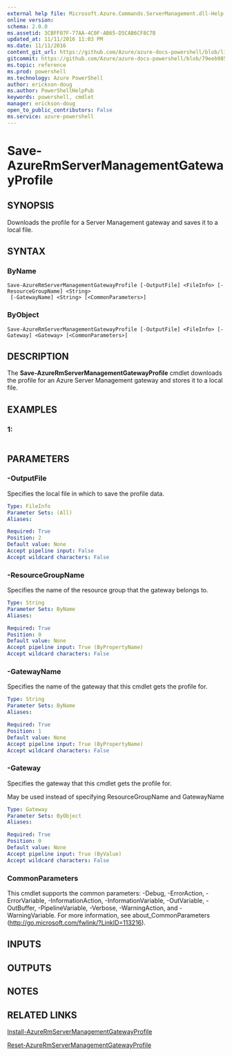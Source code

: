 ```yaml
---
external help file: Microsoft.Azure.Commands.ServerManagement.dll-Help.xml
online version: 
schema: 2.0.0
ms.assetid: 3CBFF07F-77AA-4C0F-AB65-D5CAB6CF8C7B
updated_at: 11/11/2016 11:03 PM
ms.date: 11/11/2016
content_git_url: https://github.com/Azure/azure-docs-powershell/blob/live/azureps-cmdlets-docs/ResourceManager/AzureRM.ServerManagement/v2.2.0/Save-AzureRmServerManagementGatewayProfile.md
gitcommit: https://github.com/Azure/azure-docs-powershell/blob/79eeb985ea480979357fb4695832a0c3d29a48bf/azureps-cmdlets-docs/ResourceManager/AzureRM.ServerManagement/v2.2.0/Save-AzureRmServerManagementGatewayProfile.md
ms.topic: reference
ms.prod: powershell
ms.technology: Azure PowerShell
author: erickson-doug
ms.author: PowerShellHelpPub
keywords: powershell, cmdlet
manager: erickson-doug
open_to_public_contributors: False
ms.service: azure-powershell
---
```


# Save-AzureRmServerManagementGatewayProfile

## SYNOPSIS
Downloads the profile for a Server Management gateway and saves it to a local file.

## SYNTAX

### ByName
```
Save-AzureRmServerManagementGatewayProfile [-OutputFile] <FileInfo> [-ResourceGroupName] <String>
 [-GatewayName] <String> [<CommonParameters>]
```

### ByObject
```
Save-AzureRmServerManagementGatewayProfile [-OutputFile] <FileInfo> [-Gateway] <Gateway> [<CommonParameters>]
```

## DESCRIPTION
The **Save-AzureRmServerManagementGatewayProfile** cmdlet downloads the profile for an Azure Server Management gateway and stores it to a local file.

## EXAMPLES

### 1:
```

```

## PARAMETERS

### -OutputFile
Specifies the local file in which to save the profile data.

```yaml
Type: FileInfo
Parameter Sets: (All)
Aliases: 

Required: True
Position: 2
Default value: None
Accept pipeline input: False
Accept wildcard characters: False
```

### -ResourceGroupName
Specifies the name of the resource group that the gateway belongs to.

```yaml
Type: String
Parameter Sets: ByName
Aliases: 

Required: True
Position: 0
Default value: None
Accept pipeline input: True (ByPropertyName)
Accept wildcard characters: False
```

### -GatewayName
Specifies the name of the gateway that this cmdlet gets the profile for.

```yaml
Type: String
Parameter Sets: ByName
Aliases: 

Required: True
Position: 1
Default value: None
Accept pipeline input: True (ByPropertyName)
Accept wildcard characters: False
```

### -Gateway
Specifies the gateway that this cmdlet gets the profile for.

May be used instead of specifying ResourceGroupName and GatewayName

```yaml
Type: Gateway
Parameter Sets: ByObject
Aliases: 

Required: True
Position: 0
Default value: None
Accept pipeline input: True (ByValue)
Accept wildcard characters: False
```

### CommonParameters
This cmdlet supports the common parameters: -Debug, -ErrorAction, -ErrorVariable, -InformationAction, -InformationVariable, -OutVariable, -OutBuffer, -PipelineVariable, -Verbose, -WarningAction, and -WarningVariable. For more information, see about_CommonParameters (http://go.microsoft.com/fwlink/?LinkID=113216).

## INPUTS

## OUTPUTS

## NOTES

## RELATED LINKS

[Install-AzureRmServerManagementGatewayProfile](xref:ResourceManager/AzureRM.ServerManagement/v2.2.0/Install-AzureRmServerManagementGatewayProfile.md)

[Reset-AzureRmServerManagementGatewayProfile](xref:ResourceManager/AzureRM.ServerManagement/v2.2.0/Reset-AzureRmServerManagementGatewayProfile.md)



